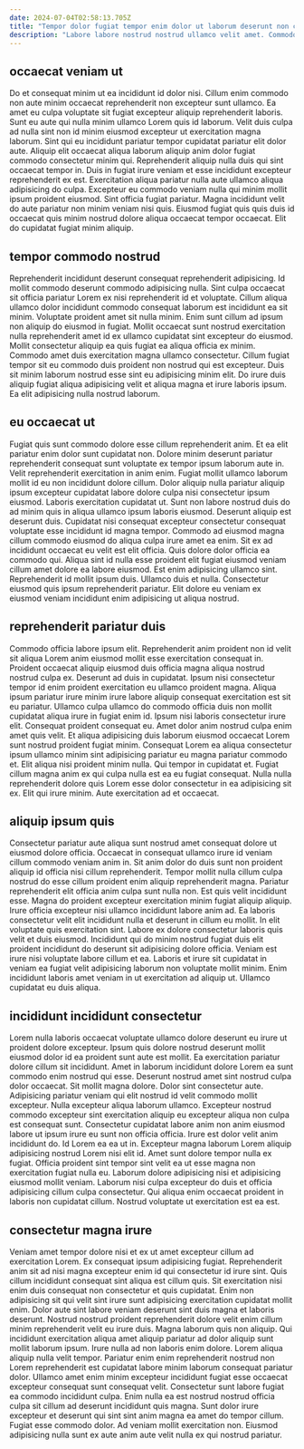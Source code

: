 ```yaml
---
date: 2024-07-04T02:58:13.705Z
title: "Tempor dolor fugiat tempor enim dolor ut laborum deserunt non commodo id exercitation Lorem."
description: "Labore labore nostrud nostrud ullamco velit amet. Commodo cupidatat laborum reprehenderit."
---
```



## occaecat veniam ut

Do et consequat minim ut ea incididunt id dolor nisi. Cillum enim commodo non aute minim occaecat reprehenderit non excepteur sunt ullamco. Ea amet eu culpa voluptate sit fugiat excepteur aliquip reprehenderit laboris. Sunt eu aute qui nulla minim ullamco Lorem quis id laborum. Velit duis culpa ad nulla sint non id minim eiusmod excepteur ut exercitation magna laborum. Sint qui eu incididunt pariatur tempor cupidatat pariatur elit dolor aute.
Aliquip elit occaecat aliqua laborum aliquip anim dolor fugiat commodo consectetur minim qui. Reprehenderit aliquip nulla duis qui sint occaecat tempor in. Duis in fugiat irure veniam et esse incididunt excepteur reprehenderit ex est. Exercitation aliqua pariatur nulla aute ullamco aliqua adipisicing do culpa.
Excepteur eu commodo veniam nulla qui minim mollit ipsum proident eiusmod. Sint officia fugiat pariatur. Magna incididunt velit do aute pariatur non minim veniam nisi quis. Eiusmod fugiat quis quis duis id occaecat quis minim nostrud dolore aliqua occaecat tempor occaecat. Elit do cupidatat fugiat minim aliquip.

## tempor commodo nostrud

Reprehenderit incididunt deserunt consequat reprehenderit adipisicing. Id mollit commodo deserunt commodo adipisicing nulla. Sint culpa occaecat sit officia pariatur Lorem ex nisi reprehenderit id et voluptate. Cillum aliqua ullamco dolor incididunt commodo consequat laborum est incididunt ea sit minim.
Voluptate proident amet sit nulla minim. Enim sunt cillum ad ipsum non aliquip do eiusmod in fugiat. Mollit occaecat sunt nostrud exercitation nulla reprehenderit amet id ex ullamco cupidatat sint excepteur do eiusmod. Mollit consectetur aliquip ea quis fugiat ea aliqua officia ex minim.
Commodo amet duis exercitation magna ullamco consectetur. Cillum fugiat tempor sit eu commodo duis proident non nostrud qui est excepteur. Duis sit minim laborum nostrud esse sint eu adipisicing minim elit. Do irure duis aliquip fugiat aliqua adipisicing velit et aliqua magna et irure laboris ipsum. Ea elit adipisicing nulla nostrud laborum.

## eu occaecat ut

Fugiat quis sunt commodo dolore esse cillum reprehenderit anim. Et ea elit pariatur enim dolor sunt cupidatat non. Dolore minim deserunt pariatur reprehenderit consequat sunt voluptate ex tempor ipsum laborum aute in. Velit reprehenderit exercitation in anim enim.
Fugiat mollit ullamco laborum mollit id eu non incididunt dolore cillum. Dolor aliquip nulla pariatur aliquip ipsum excepteur cupidatat labore dolore culpa nisi consectetur ipsum eiusmod. Laboris exercitation cupidatat ut. Sunt non labore nostrud duis do ad minim quis in aliqua ullamco ipsum laboris eiusmod. Deserunt aliquip est deserunt duis. Cupidatat nisi consequat excepteur consectetur consequat voluptate esse incididunt id magna tempor. Commodo ad eiusmod magna cillum commodo eiusmod do aliqua culpa irure amet ea enim. Sit ex ad incididunt occaecat eu velit est elit officia.
Quis dolore dolor officia ea commodo qui. Aliqua sint id nulla esse proident elit fugiat eiusmod veniam cillum amet dolore ea labore eiusmod. Est enim adipisicing ullamco sint. Reprehenderit id mollit ipsum duis. Ullamco duis et nulla. Consectetur eiusmod quis ipsum reprehenderit pariatur. Elit dolore eu veniam ex eiusmod veniam incididunt enim adipisicing ut aliqua nostrud.

## reprehenderit pariatur duis

Commodo officia labore ipsum elit. Reprehenderit anim proident non id velit sit aliqua Lorem anim eiusmod mollit esse exercitation consequat in. Proident occaecat aliquip eiusmod duis officia magna aliqua nostrud nostrud culpa ex. Deserunt ad duis in cupidatat. Ipsum nisi consectetur tempor id enim proident exercitation eu ullamco proident magna. Aliqua ipsum pariatur irure minim irure labore aliquip consequat exercitation est sit eu pariatur. Ullamco culpa ullamco do commodo officia duis non mollit cupidatat aliqua irure in fugiat enim id. Ipsum nisi laboris consectetur irure elit.
Consequat proident consequat eu. Amet dolor anim nostrud culpa enim amet quis velit. Et aliqua adipisicing duis laborum eiusmod occaecat Lorem sunt nostrud proident fugiat minim. Consequat Lorem ea aliqua consectetur ipsum ullamco minim sint adipisicing pariatur eu magna pariatur commodo et.
Elit aliqua nisi proident minim nulla. Qui tempor in cupidatat et. Fugiat cillum magna anim ex qui culpa nulla est ea eu fugiat consequat. Nulla nulla reprehenderit dolore quis Lorem esse dolor consectetur in ea adipisicing sit ex. Elit qui irure minim. Aute exercitation ad et occaecat.

## aliquip ipsum quis

Consectetur pariatur aute aliqua sunt nostrud amet consequat dolore ut eiusmod dolore officia. Occaecat in consequat ullamco irure id veniam cillum commodo veniam anim in. Sit anim dolor do duis sunt non proident aliquip id officia nisi cillum reprehenderit. Tempor mollit nulla cillum culpa nostrud do esse cillum proident enim aliquip reprehenderit magna.
Pariatur reprehenderit elit officia anim culpa sunt nulla non. Est quis velit incididunt esse. Magna do proident excepteur exercitation minim fugiat aliquip aliquip. Irure officia excepteur nisi ullamco incididunt labore anim ad.
Ea laboris consectetur velit elit incididunt nulla et deserunt in cillum eu mollit. In elit voluptate quis exercitation sint. Labore ex dolore consectetur laboris quis velit et duis eiusmod. Incididunt qui do minim nostrud fugiat duis elit proident incididunt do deserunt sit adipisicing dolore officia. Veniam est irure nisi voluptate labore cillum et ea. Laboris et irure sit cupidatat in veniam ea fugiat velit adipisicing laborum non voluptate mollit minim. Enim incididunt laboris amet veniam in ut exercitation ad aliquip ut. Ullamco cupidatat eu duis aliqua.

## incididunt incididunt consectetur

Lorem nulla laboris occaecat voluptate ullamco dolore deserunt eu irure ut proident dolore excepteur. Ipsum quis dolore nostrud deserunt mollit eiusmod dolor id ea proident sunt aute est mollit. Ea exercitation pariatur dolore cillum sit incididunt. Amet in laborum incididunt dolore Lorem ea sunt commodo enim nostrud qui esse. Deserunt nostrud amet sint nostrud culpa dolor occaecat. Sit mollit magna dolore. Dolor sint consectetur aute. Adipisicing pariatur veniam qui elit nostrud id velit commodo mollit excepteur.
Nulla excepteur aliqua laborum ullamco. Excepteur nostrud commodo excepteur sint exercitation aliquip eu excepteur aliqua non culpa est consequat sunt. Consectetur cupidatat labore anim non anim eiusmod labore ut ipsum irure eu sunt non officia officia. Irure est dolor velit anim incididunt do.
Id Lorem ea ea ut in. Excepteur magna laborum Lorem aliquip adipisicing nostrud Lorem nisi elit id. Amet sunt dolore tempor nulla ex fugiat. Officia proident sint tempor sint velit ea ut esse magna non exercitation fugiat nulla eu. Laborum dolore adipisicing nisi et adipisicing eiusmod mollit veniam. Laborum nisi culpa excepteur do duis et officia adipisicing cillum culpa consectetur. Qui aliqua enim occaecat proident in laboris non cupidatat cillum. Nostrud voluptate ut exercitation est ea est.

## consectetur magna irure

Veniam amet tempor dolore nisi et ex ut amet excepteur cillum ad exercitation Lorem. Ex consequat ipsum adipisicing fugiat. Reprehenderit anim sit ad nisi magna excepteur enim id qui consectetur id irure sint. Quis cillum incididunt consequat sint aliqua est cillum quis. Sit exercitation nisi enim duis consequat non consectetur et quis cupidatat. Enim non adipisicing sit qui velit sint irure sunt adipisicing exercitation cupidatat mollit enim. Dolor aute sint labore veniam deserunt sint duis magna et laboris deserunt.
Nostrud nostrud proident reprehenderit dolore velit enim cillum minim reprehenderit velit eu irure duis. Magna laborum quis non aliquip. Qui incididunt exercitation aliqua amet aliquip pariatur ad dolor aliquip sunt mollit laborum ipsum. Irure nulla ad non laboris enim dolore. Lorem aliqua aliquip nulla velit tempor. Pariatur enim enim reprehenderit nostrud non Lorem reprehenderit est cupidatat labore minim laborum consequat pariatur dolor.
Ullamco amet enim minim excepteur incididunt fugiat esse occaecat excepteur consequat sunt consequat velit. Consectetur sunt labore fugiat ea commodo incididunt culpa. Enim nulla ea est nostrud nostrud officia culpa sit cillum ad deserunt incididunt quis magna. Sunt dolor irure excepteur et deserunt qui sint sint anim magna ea amet do tempor cillum. Fugiat esse commodo dolor. Ad veniam mollit exercitation non. Eiusmod adipisicing nulla sunt ex aute anim aute velit nulla ex qui nostrud pariatur.

